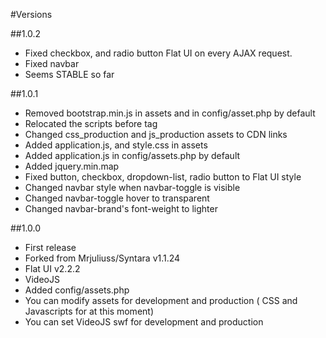 #Versions

##1.0.2
* Fixed checkbox, and radio button Flat UI on every AJAX request.
* Fixed navbar
* Seems STABLE so far

##1.0.1
* Removed bootstrap.min.js in assets and in config/asset.php by default
* Relocated the scripts before </body> tag
* Changed css_production and js_production assets to CDN links
* Added application.js, and style.css in assets
* Added application.js in config/assets.php by default
* Added jquery.min.map
* Fixed button, checkbox, dropdown-list, radio button to Flat UI style
* Changed navbar style when navbar-toggle is visible 
* Changed navbar-toggle hover to transparent
* Changed navbar-brand's font-weight to lighter

##1.0.0
* First release
* Forked from Mrjuliuss/Syntara v1.1.24
* Flat UI v2.2.2 
* VideoJS
* Added config/assets.php
* You can modify assets for development and production ( CSS and Javascripts for at this moment)
* You can set VideoJS swf for development and production